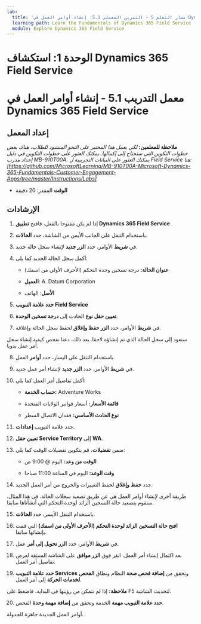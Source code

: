 ```yaml
---
lab:
  title: 'مسار التعلم 5 - التمرين المعملي 5.1: إنشاء أوامر العمل في Dynamics 365 Field Service'
  learning path: Learn the Fundamentals of Dynamics 365 Field Service
  module: Explore Dynamics 365 Field Service
---
```


الوحدة 1: استكشاف Dynamics 365 Field Service
========================

# معمل التدريب 5.1 - إنشاء أوامر العمل في Dynamics 365 Field Service

## إعداد المعمل

**ملاحظة للمعلمين:** *لكي يعمل هذا المختبر على النحو المنشود للطلاب، هناك بعض خطوات التكوين التي ستحتاج إلى إكمالها.  يمكنك العثور على خطوات التكوين في دليل إعداد مدرب MB-910T00A. يمكنك العثور على البيانات التجريبية ل Field Service هنا: [https://github.com/MicrosoftLearning/MB-910T00A-Microsoft-Dynamics-365-Fundamentals-Customer-Engagement-Apps/tree/master/Instructions/Labs]*

  - **الوقت** المقدر: 20 دقيقة

## الإرشادات

1. إذا لم يكن مفتوحا بالفعل، فافتح **تطبيق Dynamics 365 Field Service** .

2. باستخدام التنقل على الجانب الأيمن من الشاشة، حدد **الحالات**.

3. في **شريط** الأوامر، حدد **الزر جديد** لإنشاء سجل حالة جديد.

4. أكمل سجل الحالة الجديد كما يلي:

    - **عنوان الحالة:** درجة تسخين وحدة التحكم (الأحرف الأولى من اسمك)

    - **العميل**: A. Datum Corporation

    - **الأصل**: الهاتف

5. **حدد علامة التبويب Field Service**

6. **تعيين حقل نوع** الحادث إلى **درجة تسخين الوحدة**.

7. في **شريط** الأوامر، حدد **الزر حفظ وإغلاق** لحفظ سجل الحالة وإغلاقه.

سنعود إلى سجل الحالة الذي تم إنشاؤه لاحقا. بعد ذلك، دعنا نفحص كيفية إنشاء سجل أمر عمل يدويا.

8. باستخدام التنقل على اليسار، حدد **أوامر** العمل.

9. في **شريط** الأوامر، حدد **الزر جديد** لإنشاء أمر عمل جديد.

10. أكمل تفاصيل أمر العمل كما يلي:

    - **حساب الخدمة:** Adventure Works

    - **قائمة الأسعار:** أسعار فواتير الولايات المتحدة

    - **نوع الحادث الأساسي:** فقدان الاتصال السطر

11. حدد علامة التبويب **إعدادات**.

12. **تعيين حقل Service Territory** إلى **WA**.

13. ضمن **تفضيلات**، قم بتكوين تفضيلات الوقت كما يلي:

    - **الوقت من وعد:** اليوم @ 9:00 ص

    - **وقت الوعد:** اليوم في الساعة 11:00 صباحا

14. حدد **حفظ وإغلاق** لحفظ التغييرات والخروج من أمر العمل الجديد.

طريقة أخرى لإنشاء أوامر العمل هي عن طريق تصعيد سجلات الحالة. في هذا المثال، سنقوم بتصعيد حالة التسخين الزائد لوحدة التحكم التي أنشأناها سابقا.

15. باستخدام التنقل الأيسر، حدد **الحالات**.

16. **افتح حالة التسخين** **الزائد لوحدة التحكم (الأحرف الأولى من اسمك)** التي قمت بإنشائها سابقا.

17. في **شريط** الأوامر، حدد **الزر تحويل إلى أمر** عمل.

18. بعد اكتمال إنشاء أمر العمل، انقر فوق **الزر موافق** على الشاشة المنبثقة لعرض تفاصيل أمر العمل.

19. **حدد علامة التبويب Services** وتحقق من **إضافة فحص صحة** النظام ونطاق **الفحص لخدمات الحركة** إلى أمر العمل.

**ملاحظة:** إذا لم تتمكن من رؤيتها في البداية، فاضغط على F5 لتحديث الشاشة.

20. **حدد علامة التبويب مهمة** الخدمة وتحقق من **إضافة مهمة وحدة** الفحص.

أوامر العمل الجديدة جاهزة للجدولة.

